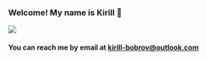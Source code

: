 ### Welcome! My name is Kirill 👋

![](https://media4.giphy.com/media/v1.Y2lkPTc5MGI3NjExZTJnc2F0cmh1a2dsNWxvMm1nNXFraHh2ejUzZ3N2aW1wOGd3NWVoMCZlcD12MV9pbnRlcm5hbF9naWZfYnlfaWQmY3Q9Zw/h408T6Y5GfmXBKW62l/giphy.gif)

<!--
- 🔭 I’m currently working on my System Software Engineering degree.
- 📚 I love reading books and exploring new technologies.
- 💻 I have experience with Python, Java, and C.
- 🗣️ I’m fluent in English, Russian, and German.
- 🎨 I’m creative and have good soft skills.
-->

#### You can reach me by email at kirill-bobrov@outlook.com